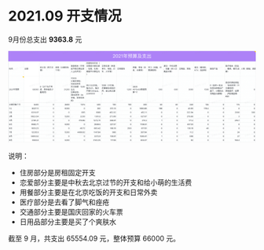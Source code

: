 # 2021.09 开支情况

9月份总支出 **9363.8** 元

![Aug](images/2021-sep.png)

说明：

- 住房部分是房租固定开支
- 恋爱部分主要是中秋去北京过节的开支和给小萌的生活费
- 用餐部分主要是在北京吃饭的开支和日常外卖
- 医疗部分是去看了脚气和痤疮
- 交通部分主要是国庆回家的火车票
- 日用品部分主要是买了个爽肤水

截至 9 月，共支出 65554.09 元，整体预算 66000 元。
